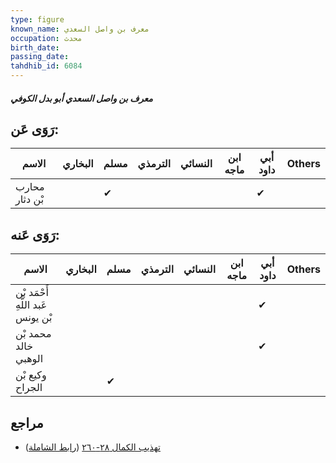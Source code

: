 ```yaml
---
type: figure
known_name: معرف بن واصل السعدي
occupation: محدث
birth_date:
passing_date:
tahdhib_id: 6084
---
```

##### معرف بن واصل السعدي أبو بدل الكوفي

## رَوَى عَن:
| الاسم          | البخاري | مسلم | الترمذي | النسائي | ابن ماجه | أبي داود | Others |
| -------------- | ------- | ---- | ------- | ------- | -------- | -------- | ------ |
| محارب بْن دثار |         | ✔    |         |         |          | ✔        |        |
## رَوَى عَنه:
| الاسم                             | البخاري | مسلم | الترمذي | النسائي | ابن ماجه | أبي داود | Others |
| --------------------------------- | ------- | ---- | ------- | ------- | -------- | -------- | ------ |
| أَحْمَد بْن عَبد اللَّهِ بْن يونس |         |      |         |         |          | ✔        |        |
| محمد بْن خالد الوهبي              |         |      |         |         |          | ✔        |        |
| وكيع بْن الجراح                   |         | ✔    |         |         |          |          |        |
## مراجع
- [تهذيب الكمال ٢٨-٢٦٠](obsidian://open?vault=Tahdhib-al-Kamal&file=Figures/٦٠٨٤-معرف%20بن%20واصل%20السعدي%20أبو%20بدل%20الكوفي) ([رابط الشاملة](https://shamela.ws/book/3722/15235))